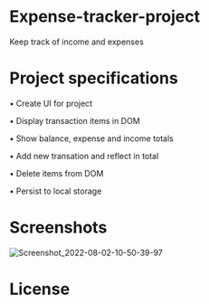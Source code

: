 # Expense-tracker-project 

Keep track of income and expenses 

# Project specifications 

• Create UI for project

• Display transaction items in DOM

• Show balance, expense and income totals

• Add new transation and reflect in total

• Delete items from DOM

• Persist to local storage 

# Screenshots 

![Screenshot_2022-08-02-10-50-39-97](https://user-images.githubusercontent.com/92304590/182298025-0ab3b534-64d8-4af3-844f-6cba06db460d.png)

# License 


